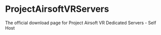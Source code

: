 # ProjectAirsoftVRServers
The official download page for Project Airsoft VR Dedicated Servers - Self Host
